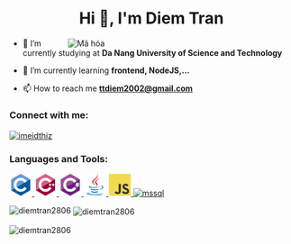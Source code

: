 <h1 align="center">Hi 👋, I'm Diem Tran</h1>
<img align = "right" alt = "Mã hóa" width = "400" src = "https://i.pinimg.com/originals/00/c5/37/00c537bdf08547f031540521892e5aa7.gif">

- 🔭 I’m currently studying at **Da Nang University of Science and Technology**

- 🌱 I’m currently learning **frontend, NodeJS,...**

- 📫 How to reach me **ttdiem2002@gmail.com**

<h3 align="left">Connect with me:</h3>
<p align="left">
<a href="https://instagram.com/imeidthiz" target="blank"><img align="center" src="https://raw.githubusercontent.com/rahuldkjain/github-profile-readme-generator/master/src/images/icons/Social/instagram.svg" alt="imeidthiz" height="30" width="40" /></a>
</p>

<h3 align="left">Languages and Tools:</h3>
<p align="left"> <a href="https://www.cprogramming.com/" target="_blank" rel="noreferrer"> <img src="https://raw.githubusercontent.com/devicons/devicon/master/icons/c/c-original.svg" alt="c" width="40" height="40"/> </a> <a href="https://www.w3schools.com/cpp/" target="_blank" rel="noreferrer"> <img src="https://raw.githubusercontent.com/devicons/devicon/master/icons/cplusplus/cplusplus-original.svg" alt="cplusplus" width="40" height="40"/> </a> <a href="https://www.w3schools.com/cs/" target="_blank" rel="noreferrer"> <img src="https://raw.githubusercontent.com/devicons/devicon/master/icons/csharp/csharp-original.svg" alt="csharp" width="40" height="40"/> </a> <a href="https://www.java.com" target="_blank" rel="noreferrer"> <img src="https://raw.githubusercontent.com/devicons/devicon/master/icons/java/java-original.svg" alt="java" width="40" height="40"/> </a> <a href="https://developer.mozilla.org/en-US/docs/Web/JavaScript" target="_blank" rel="noreferrer"> <img src="https://raw.githubusercontent.com/devicons/devicon/master/icons/javascript/javascript-original.svg" alt="javascript" width="40" height="40"/> </a> <a href="https://www.microsoft.com/en-us/sql-server" target="_blank" rel="noreferrer"> <img src="https://www.svgrepo.com/show/303229/microsoft-sql-server-logo.svg" alt="mssql" width="40" height="40"/> </a> </p>

<p><img align="left" src="https://github-readme-stats.vercel.app/api/top-langs?username=diemtran2806&show_icons=true&locale=en&layout=compact" alt="diemtran2806" /></p>

<p>&nbsp;<img align="center" src="https://github-readme-stats.vercel.app/api?username=diemtran2806&show_icons=true&locale=en" alt="diemtran2806" /></p>

<p><img align="center" src="https://github-readme-streak-stats.herokuapp.com/?user=diemtran2806&" alt="diemtran2806" /></p>
